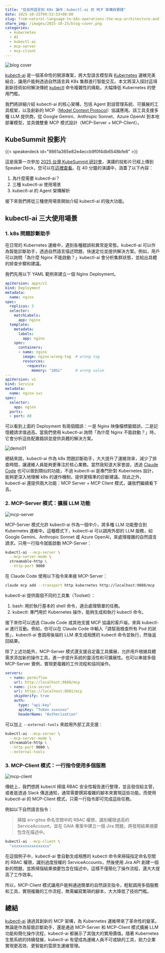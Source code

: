 ```yaml
---
title: "從自然語言到 K8s 操作：kubectl-ai 的 MCP 架構與實踐"
date: 2025-10-25T09:53:53+08:00
slug: from-natural-language-to-k8s-operations-the-mcp-architecture-and-practice-of-kubectl-ai-zh-tw
share_img: /images/2025-10-25/blog-cover.png
categories:
  - kubernetes
  - AI
  - kubectl-ai
  - mcp-server
  - mcp-client
---
```


![blog cover](/images/2025-10-25/blog-cover.png)

[kubectl-ai][1] 是一個革命性的開源專案，將大型語言模型與 [Kubernetes][2] 運維完美結合，讓用戶能夠透過自然語言與 K8s 集群進行智能交互。本文將深入探討這項創新技術如何解決傳統 [kubectl][3] 命令複雜性的痛點，大幅降低 Kubernetes 的使用門檻。

<!--more-->

我們將詳細介紹 kubectl-ai 的核心架構，包括 Agent 對話管理系統、可擴展的工具框架，以及創新的 MCP（[Model Context Protocol][4]）協議應用。該工具支援多種 LLM 提供商，從 Google Gemini、Anthropic Sonnet、Azure OpenAI 到本地部署模型，並具備雙重 MCP 模式設計（MCP-Server + MCP-Client）。

[1]:https://github.com/GoogleCloudPlatform/kubectl-ai
[2]:https://kubernetes.io/
[3]:https://kubernetes.io/docs/reference/kubectl/
[4]:https://modelcontextprotocol.io/docs/getting-started/intro

## KubeSummit 投影片

{{< speakerdeck id="9861a365e82e4eccb9f0f4db6548bfe8" >}}

這是我第一次參加 [2025 台灣 KubeSummit 研討會][12]，演講的投影片已經上傳到 Speaker Deck，您可以在[這裡查看][11]。在 40 分鐘的演講中，涵蓋了以下內容：

1. 為什麼需要 kubectl-ai？
2. 三種 kubectl-ai 使用場景
3. kubectl-ai 的 Agent 架構解析

[11]:https://speakerdeck.com/appleboy/from-natural-language-to-k8s-operations-the-mcp-architecture-and-practice-of-kubectl-ai
[12]:https://k8s.ithome.com.tw/2025/session-page/4096

接下來我們將從三種使用場景開始介紹 kubectl-ai 的強大功能。

## kubectl-ai 三大使用場景

### 1. k8s 問題診斷助手

在日常的 Kubernetes 運維中，遇到各種錯誤和異常是常態。kubectl-ai 可以作為智能診斷助手，透過自然語言描述問題，快速定位並提供解決方案。例如，用戶可以詢問「為什麼 Nginx 不能啟動？」kubectl-ai 會分析集群狀態，並給出具體的排查步驟和建議。

我們先用以下 YAML 範例來建立一個 Nginx Deployment。

```yaml
apiVersion: apps/v1
kind: Deployment
metadata:
  name: nginx
spec:
  replicas: 3
  selector:
    matchLabels:
      app: nginx
  template:
    metadata:
      labels:
        app: nginx
    spec:
      containers:
      - name: nginx
        image: nginx:wrong-tag  # wrong tag
        resources:
          requests:
            memory: "10Gi"      # wrong value
---
apiVersion: v1
kind: Service
metadata:
  name: nginx-svc
spec:
  selector:
    app: nginx
  ports:
  - port: 80
```

可以看到上面的 Deployment 有兩個錯誤：一是 Nginx 映像檔標籤錯誤，二是記憶體請求值過高。當我們使用 kubectl-ai 詢問「為什麼 Nginx 不能啟動？」時，它會分析這些配置錯誤並提供具體的解決方案。

![demo01](/images/2025-10-25/demo01.png)

總結來說，kubectl-ai 作為 k8s 問題診斷助手，大大提升了運維效率，減少了排查時間，讓運維人員能夠更專注於核心業務。當然我知道大家會說，透過 [Claude Code][15] 也可以做到類似的功能，不過 kubectl-ai 是專門針對 Kubernetes 設計，能夠更深入地理解 k8s 的運作機制，提供更精準的診斷建議。除此之外，kubectl-ai 還提供兩大功能：MCP Server + MCP Client 模式，讓我們繼續看下去。

[15]:https://docs.claude.com/en/docs/claude-code/overview

### 2. MCP-Server 模式：擴展 LLM 功能

![mcp-server](/images/2025-10-25/mcp-server.png)

MCP-Server 模式允許 kubectl-ai 作為一個中介，將多種 LLM 功能整合到 Kubernetes 運維中。這種模式下，kubectl-ai 可以調用外部的 LLM 服務，如 Google Gemini、Anthropic Sonnet 或 Azure OpenAI，來處理複雜的自然語言請求。只用一行指令就能啟動 MCP-Server：

```bash
kubectl-ai --mcp-server \
  --mcp-server-mode \
  streamable-http \
  --http-port 9080
```

在 Claude Code 使用以下指令來串接 MCP-Server：

```bash
claude mcp add --transport http kubernetes http://localhost:9080/mcp
```

kubectl-ai 提供兩個不同的工具集（Toolset）：

1. bash: 用於執行基本的 shell 命令，適合處理簡單的任務。
2. kubectl: 專門用於 Kubernetes 操作，能夠生成和執行 kubectl 命令。

接下來你可以透過 Claude Code 或其他支援 MCP 協議的客戶端，來與 kubectl-ai 進行互動。例如，你可以在 Claude Code 中輸入「請幫我檢查所有 Pod 的狀態」，kubectl-ai 會調用後端的 LLM 來生成相應的 kubectl 命令並執行，然後返回結果。

除了上述功能外，MCP-Server 模式還支援自定義工具擴展，允許用戶根據具體需求添加新的操作工具，進一步提升系統的靈活性和可擴展性。也可以串接多個 MCP-Server 實例，實現更複雜的工作流程和協同操作。

```yaml
servers:
  - name: permiflow
    url: http://localhost:8080/mcp
  - name: jira-server
    url: https://localhost:8081/mcp
    skipVerify: true
    auth:
      type: "api-key"
      apiKey: "Token xxxxxxx"
      headerName: "Authorization"
```

可以加上 `--external-tools` 來啟用外部工具支援：

```bash
kubectl-ai --mcp-server \
  --mcp-server-mode \
  streamable-http \
  --http-port 9080 \
  --external-tools
```

### 3. MCP-Client 模式：一行指令使用多個服務

![mcp-client](/images/2025-10-25/mcp-client.png)

傳統上，我們想將 kubectl 掃描 RBAC 安全性報告進行整理，並且發信給主管，或者是透過 Slack 傳送通知，通常需要撰寫複雜的腳本來實現這些功能。而使用 kubectl-ai 的 MCP-Client 模式，只需一行指令即可完成這些任務。

例如以下自然語言指令：

> 掃描 srv-gitea 命名空間中的 RBAC 權限，識別權限過高的 ServiceAccount，並在 GAIA 專案中建立一個 Jira 問題，將發現結果摘要包含在描述中。

```bash
kubectl-ai --mcp-client \
  "xxxxxxxxxxxxxxxxx"
```

在這個例子中，kubectl-ai 會自動生成相應的 kubectl 命令來掃描指定命名空間的 RBAC 權限，識別過度授權的 ServiceAccounts，然後使用 Jira API 創建一個新的問題，並將掃描結果摘要包含在描述中。這樣不僅簡化了操作流程，還大大提高了工作效率。

所以，MCP-Client 模式讓用戶能夠通過簡單的自然語言指令，輕鬆調用多個服務和工具，實現複雜的工作流程，無需編寫繁瑣的腳本，大大降低了技術門檻。

## 總結

[kubectl-ai][1] 通過其創新的 MCP 架構，為 Kubernetes 運維帶來了革命性的變革。無論是作為智能診斷助手，還是通過 MCP-Server 和 MCP-Client 模式擴展 LLM 功能和簡化操作流程，kubectl-ai 都展示了其強大的實用價值。隨著 Kubernetes 生態系統的持續發展，kubectl-ai 有望成為運維人員不可或缺的工具，助力企業實現更高效、更智能的雲原生運維管理。
